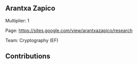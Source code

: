 
## Arantxa Zapico
Multiplier: 1

Page: https://sites.google.com/view/arantxazapico/research

Team: Cryptography (EF)

## Contributions

